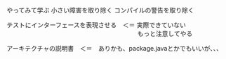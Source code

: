 やってみて学ぶ
小さい障害を取り除く
コンパイルの警告を取り除く

テストにインターフェースを表現させる　＜＝ 実際できていない
　 　　　　　　　　　　　　　　　　　　　　もっと注意してやる

アーキテクチャの説明書　＜＝　ありかも、package.javaとかでもいいが、、、